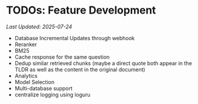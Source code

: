 # TODOs: Feature Development

*Last Updated: 2025-07-24*

- Database Incremental Updates through webhook
- Reranker
- BM25
- Cache response for the same question
- Dedup similar retrieved chunks (maybe a direct quote both appear in the TLDR as well as the content in the original document)
- Analytics
- Model Selection
- Multi-database support
- centralize logging using loguru